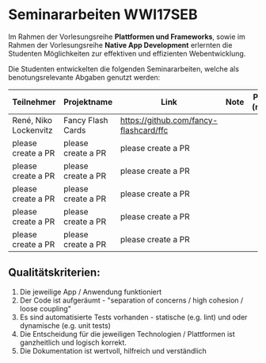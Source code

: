 # Seminararbeiten WWI17SEB

Im Rahmen der Vorlesungsreihe **Plattformen und Frameworks**, sowie im Rahmen der Vorlesungsreihe **Native App Development** erlernten die Studenten Möglichkeiten zur effektiven und effizienten Webentwicklung.

Die Studenten entwickelten die folgenden Seminararbeiten, welche als benotungsrelevante Abgaben genutzt werden:


| Teilnehmer | Projektname | Link | Note | Punkte (max.?)
|------------|----------|----------|----------|------|
| René, Niko Lockenvitz | Fancy Flash Cards | https://github.com/fancy-flashcard/ffc |  |  |
| please create a PR  | please create a PR | please create a PR |  |  |
| please create a PR | please create a PR | please create a PR |  |  |
| please create a PR | please create a PR | please create a PR |  |  |
| please create a PR | please create a PR | please create a PR |  |  |
| please create a PR | please create a PR | please create a PR |  |  |

  
## Qualitätskriterien: 
1. Die jeweilige App / Anwendung funktioniert
2. Der Code ist aufgeräumt - "separation of concerns / high cohesion / loose coupling"
3. Es sind automatisierte Tests vorhanden - statische (e.g. lint) und oder dynamische (e.g. unit tests)
4. Die Entscheidung für die jeweiligen Technologien / Plattformen ist ganzheitlich und logisch korrekt.
5. Die Dokumentation ist wertvoll, hilfreich und verständlich
